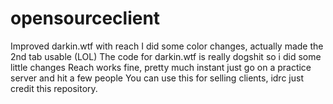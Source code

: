 # opensourceclient
Improved darkin.wtf with reach
I did some color changes, actually made the 2nd tab usable (LOL)
The code for darkin.wtf is really dogshit so i did some little changes
Reach works fine, pretty much instant just go on a practice server and hit a few people
You can use this for selling clients, idrc just credit this repository.
